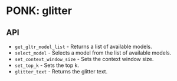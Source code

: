 # **PONK:** glitter

## API
- `get_gltr_model_list` - Returns a list of available models.
- `select_model` - Selects a model from the list of available models.
- `set_context_window_size` - Sets the context window size.
- `set_top_k` - Sets the top k.
- `glitter_text` - Returns the glitter text.

